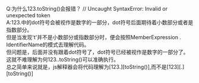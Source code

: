 Q:为什么123.toString()会报错？ // Uncaught SyntaxError: Invalid or unexpected token  
A:123.中的dot符号会被视作是数字的一部分，dot符号后面期待着小数部分或者是指数部分。  
但是当发现't'并不是小数部分或指数部分时，便会按照MemberExpression . IdentifierName的模式去理解代码。  
但问题是，后面并没有跟着dot符号了，dot符号已经被视作是数字的一部分了。这就不难理解为何123..toString()可以准确执行。  
总之简单来说就是，js解释器会将代码理解为[123.][toString()],而不是[123][.][toString()]
